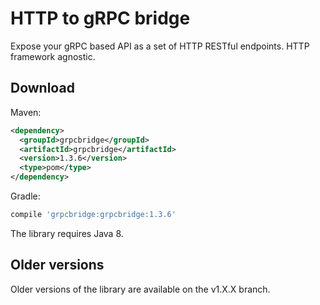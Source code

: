# HTTP to gRPC bridge

Expose your gRPC based API as a set of HTTP RESTful endpoints. HTTP framework agnostic.

## Download

Maven:
```xml
<dependency>
  <groupId>grpcbridge</groupId>
  <artifactId>grpcbridge</artifactId>
  <version>1.3.6</version>
  <type>pom</type>
</dependency>
```

Gradle:
```groovy
compile 'grpcbridge:grpcbridge:1.3.6'
```

The library requires Java 8.

## Older versions

Older versions of the library are available on the v1.X.X branch.
